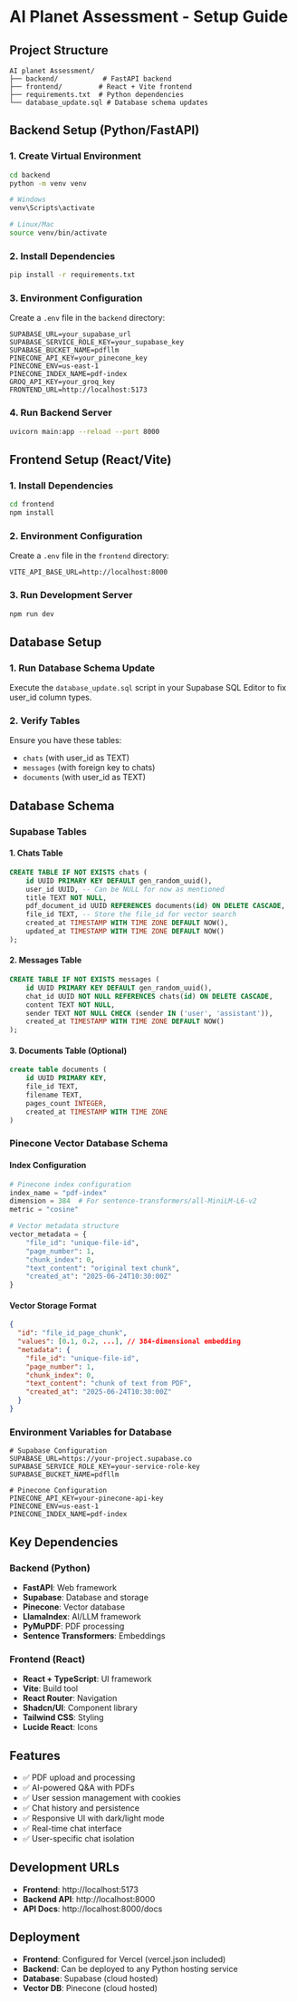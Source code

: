 # AI Planet Assessment - Setup Guide

## Project Structure
```
AI planet Assessment/
├── backend/           # FastAPI backend
├── frontend/         # React + Vite frontend
├── requirements.txt  # Python dependencies
└── database_update.sql # Database schema updates
```

## Backend Setup (Python/FastAPI)

### 1. Create Virtual Environment
```bash
cd backend
python -m venv venv

# Windows
venv\Scripts\activate

# Linux/Mac
source venv/bin/activate
```

### 2. Install Dependencies
```bash
pip install -r requirements.txt
```

### 3. Environment Configuration
Create a `.env` file in the `backend` directory:
```env
SUPABASE_URL=your_supabase_url
SUPABASE_SERVICE_ROLE_KEY=your_supabase_key
SUPABASE_BUCKET_NAME=pdfllm
PINECONE_API_KEY=your_pinecone_key
PINECONE_ENV=us-east-1
PINECONE_INDEX_NAME=pdf-index
GROQ_API_KEY=your_groq_key
FRONTEND_URL=http://localhost:5173
```

### 4. Run Backend Server
```bash
uvicorn main:app --reload --port 8000
```

## Frontend Setup (React/Vite)

### 1. Install Dependencies
```bash
cd frontend
npm install
```

### 2. Environment Configuration
Create a `.env` file in the `frontend` directory:
```env
VITE_API_BASE_URL=http://localhost:8000
```

### 3. Run Development Server
```bash
npm run dev
```

## Database Setup

### 1. Run Database Schema Update
Execute the `database_update.sql` script in your Supabase SQL Editor to fix user_id column types.

### 2. Verify Tables
Ensure you have these tables:
- `chats` (with user_id as TEXT)
- `messages` (with foreign key to chats)
- `documents` (with user_id as TEXT)

## Database Schema

### Supabase Tables

#### 1. Chats Table
```sql
CREATE TABLE IF NOT EXISTS chats (
    id UUID PRIMARY KEY DEFAULT gen_random_uuid(),
    user_id UUID, -- Can be NULL for now as mentioned
    title TEXT NOT NULL,
    pdf_document_id UUID REFERENCES documents(id) ON DELETE CASCADE,
    file_id TEXT, -- Store the file_id for vector search
    created_at TIMESTAMP WITH TIME ZONE DEFAULT NOW(),
    updated_at TIMESTAMP WITH TIME ZONE DEFAULT NOW()
);

```

#### 2. Messages Table
```sql
CREATE TABLE IF NOT EXISTS messages (
    id UUID PRIMARY KEY DEFAULT gen_random_uuid(),
    chat_id UUID NOT NULL REFERENCES chats(id) ON DELETE CASCADE,
    content TEXT NOT NULL,
    sender TEXT NOT NULL CHECK (sender IN ('user', 'assistant')),
    created_at TIMESTAMP WITH TIME ZONE DEFAULT NOW()
);

```

#### 3. Documents Table (Optional)
```sql
create table documents (
    id UUID PRIMARY KEY,
    file_id TEXT,
    filename TEXT,
    pages_count INTEGER,
    created_at TIMESTAMP WITH TIME ZONE
)
```

### Pinecone Vector Database Schema

#### Index Configuration
```python
# Pinecone index configuration
index_name = "pdf-index"
dimension = 384  # For sentence-transformers/all-MiniLM-L6-v2
metric = "cosine"

# Vector metadata structure
vector_metadata = {
    "file_id": "unique-file-id",
    "page_number": 1,
    "chunk_index": 0,
    "text_content": "original text chunk",
    "created_at": "2025-06-24T10:30:00Z"
}
```

#### Vector Storage Format
```json
{
  "id": "file_id_page_chunk",
  "values": [0.1, 0.2, ...], // 384-dimensional embedding
  "metadata": {
    "file_id": "unique-file-id",
    "page_number": 1,
    "chunk_index": 0,
    "text_content": "chunk of text from PDF",
    "created_at": "2025-06-24T10:30:00Z"
  }
}
```

### Environment Variables for Database

```env
# Supabase Configuration
SUPABASE_URL=https://your-project.supabase.co
SUPABASE_SERVICE_ROLE_KEY=your-service-role-key
SUPABASE_BUCKET_NAME=pdfllm

# Pinecone Configuration
PINECONE_API_KEY=your-pinecone-api-key
PINECONE_ENV=us-east-1
PINECONE_INDEX_NAME=pdf-index
```

## Key Dependencies

### Backend (Python)
- **FastAPI**: Web framework
- **Supabase**: Database and storage
- **Pinecone**: Vector database
- **LlamaIndex**: AI/LLM framework
- **PyMuPDF**: PDF processing
- **Sentence Transformers**: Embeddings

### Frontend (React)
- **React + TypeScript**: UI framework
- **Vite**: Build tool
- **React Router**: Navigation
- **Shadcn/UI**: Component library
- **Tailwind CSS**: Styling
- **Lucide React**: Icons

## Features
- ✅ PDF upload and processing
- ✅ AI-powered Q&A with PDFs
- ✅ User session management with cookies
- ✅ Chat history and persistence
- ✅ Responsive UI with dark/light mode
- ✅ Real-time chat interface
- ✅ User-specific chat isolation

## Development URLs
- **Frontend**: http://localhost:5173
- **Backend API**: http://localhost:8000
- **API Docs**: http://localhost:8000/docs

## Deployment
- **Frontend**: Configured for Vercel (vercel.json included)
- **Backend**: Can be deployed to any Python hosting service
- **Database**: Supabase (cloud hosted)
- **Vector DB**: Pinecone (cloud hosted)
